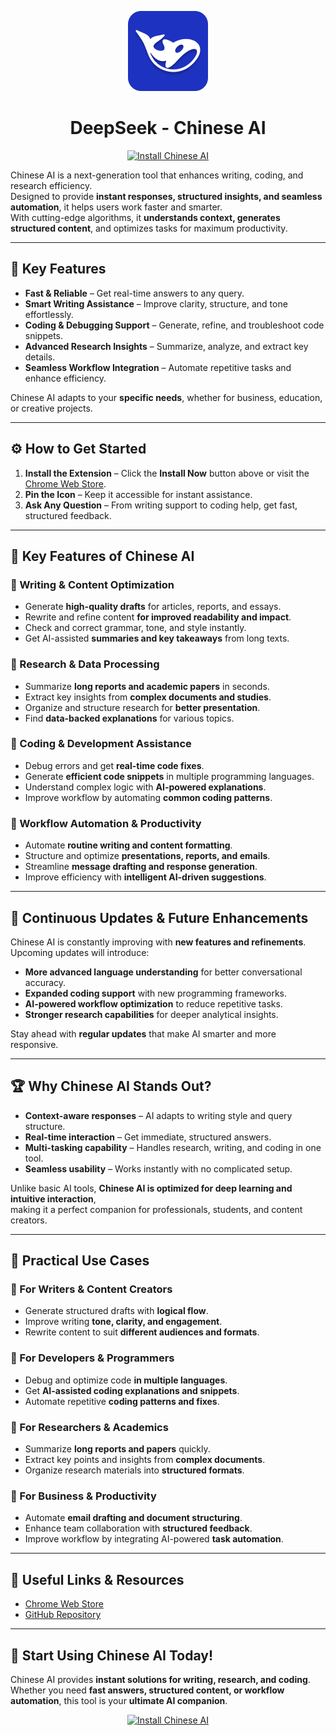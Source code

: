 <p align="center">
  <img src="assets/logo-128.png" alt="Chinese AI Icon" width="128">
</p>

<h1 align="center">DeepSeek - Chinese AI </h1>

<p align="center">
  <a href="https://chromewebstore.google.com/detail/deepseek-%D0%BA%D0%B8%D1%82%D0%B0%D0%B9%D1%81%D0%BA%D0%B0%D1%8F-%D0%BD%D0%B5%D0%B9%D1%80%D0%BE%D1%81/adjiljljjoeielcjmafljkicjncjpbha">
    <img src="https://img.shields.io/badge/Install%20Now-Chinese%20AI-blue?style=for-the-badge&logo=googlechrome" alt="Install Chinese AI">
  </a>
</p>

Chinese AI is a next-generation tool that enhances writing, coding, and research efficiency.  
Designed to provide **instant responses, structured insights, and seamless automation**, it helps users work faster and smarter.  
With cutting-edge algorithms, it **understands context, generates structured content**, and optimizes tasks for maximum productivity.

---

## 🌟 **Key Features**  

- **Fast & Reliable** – Get real-time answers to any query.  
- **Smart Writing Assistance** – Improve clarity, structure, and tone effortlessly.  
- **Coding & Debugging Support** – Generate, refine, and troubleshoot code snippets.  
- **Advanced Research Insights** – Summarize, analyze, and extract key details.  
- **Seamless Workflow Integration** – Automate repetitive tasks and enhance efficiency.  

Chinese AI adapts to your **specific needs**, whether for business, education, or creative projects.

---

## ⚙️ **How to Get Started**  

1. **Install the Extension** – Click the **Install Now** button above or visit the [Chrome Web Store](https://chromewebstore.google.com/detail/deepseek-%D0%BA%D0%B8%D1%82%D0%B0%D0%B9%D1%81%D0%BA%D0%B0%D1%8F-%D0%BD%D0%B5%D0%B9%D1%80%D0%BE%D1%81/adjiljljjoeielcjmafljkicjncjpbha).  
2. **Pin the Icon** – Keep it accessible for instant assistance.  
3. **Ask Any Question** – From writing support to coding help, get fast, structured feedback.  

---

## 🚀 **Key Features of Chinese AI**  

### **🔹 Writing & Content Optimization**  
- Generate **high-quality drafts** for articles, reports, and essays.  
- Rewrite and refine content **for improved readability and impact**.  
- Check and correct grammar, tone, and style instantly.  
- Get AI-assisted **summaries and key takeaways** from long texts.  

### **🔹 Research & Data Processing**  
- Summarize **long reports and academic papers** in seconds.  
- Extract key insights from **complex documents and studies**.  
- Organize and structure research for **better presentation**.  
- Find **data-backed explanations** for various topics.  

### **🔹 Coding & Development Assistance**  
- Debug errors and get **real-time code fixes**.  
- Generate **efficient code snippets** in multiple programming languages.  
- Understand complex logic with **AI-powered explanations**.  
- Improve workflow by automating **common coding patterns**.  

### **🔹 Workflow Automation & Productivity**  
- Automate **routine writing and content formatting**.  
- Structure and optimize **presentations, reports, and emails**.  
- Streamline **message drafting and response generation**.  
- Improve efficiency with **intelligent AI-driven suggestions**.  

---

## 🔄 **Continuous Updates & Future Enhancements**  

Chinese AI is constantly improving with **new features and refinements**.  
Upcoming updates will introduce:  

- **More advanced language understanding** for better conversational accuracy.  
- **Expanded coding support** with new programming frameworks.  
- **AI-powered workflow optimization** to reduce repetitive tasks.  
- **Stronger research capabilities** for deeper analytical insights.  

Stay ahead with **regular updates** that make AI smarter and more responsive.

---

## 🏆 **Why Chinese AI Stands Out?**  

- **Context-aware responses** – AI adapts to writing style and query structure.  
- **Real-time interaction** – Get immediate, structured answers.  
- **Multi-tasking capability** – Handles research, writing, and coding in one tool.  
- **Seamless usability** – Works instantly with no complicated setup.  

Unlike basic AI tools, **Chinese AI is optimized for deep learning and intuitive interaction**,  
making it a perfect companion for professionals, students, and content creators.

---

## 📌 **Practical Use Cases**  

### **🔹 For Writers & Content Creators**  
- Generate structured drafts with **logical flow**.  
- Improve writing **tone, clarity, and engagement**.  
- Rewrite content to suit **different audiences and formats**.  

### **🔹 For Developers & Programmers**  
- Debug and optimize code **in multiple languages**.  
- Get **AI-assisted coding explanations and snippets**.  
- Automate repetitive **coding patterns and fixes**.  

### **🔹 For Researchers & Academics**  
- Summarize **long reports and papers** quickly.  
- Extract key points and insights from **complex documents**.  
- Organize research materials into **structured formats**.  

### **🔹 For Business & Productivity**  
- Automate **email drafting and document structuring**.  
- Enhance team collaboration with **structured feedback**.  
- Improve workflow by integrating AI-powered **task automation**.  

---

## 🔗 **Useful Links & Resources**  

- [Chrome Web Store](https://chromewebstore.google.com/detail/deepseek-%D0%BA%D0%B8%D1%82%D0%B0%D0%B9%D1%81%D0%BA%D0%B0%D1%8F-%D0%BD%D0%B5%D0%B9%D1%80%D0%BE%D1%81/adjiljljjoeielcjmafljkicjncjpbha)  
- [GitHub Repository](https://github.com/egmalt/chinese-ai)  

---

## 🎯 **Start Using Chinese AI Today!**  

Chinese AI provides **instant solutions for writing, research, and coding**.  
Whether you need **fast answers, structured content, or workflow automation**, this tool is your **ultimate AI companion**.

<p align="center">
  <a href="[https://chromewebstore.google.com/detail/deepseek/gohgeedemmaohocbaccllpkabadoogpl](https://chromewebstore.google.com/detail/deepseek-%D0%BA%D0%B8%D1%82%D0%B0%D0%B9%D1%81%D0%BA%D0%B0%D1%8F-%D0%BD%D0%B5%D0%B9%D1%80%D0%BE%D1%81/adjiljljjoeielcjmafljkicjncjpbha)">
    <img src="https://img.shields.io/badge/Install%20Now-Chinese%20AI-blue?style=for-the-badge&logo=googlechrome" alt="Install Chinese AI">
  </a>
</p>

